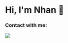 <h1>Hi, I'm Nhan 👋</h1>
<h3>Contact with me:</h3>
<img src="https://www.flaticon.com/free-icon/linkedin_3536505?term=linkedin&page=1&position=1&origin=search&related_id=3536505" href="https://www.linkedin.com/in/nhan-tran-quoc-23b6a52a8/">
